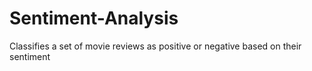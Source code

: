 # Sentiment-Analysis
Classifies a set of movie reviews as positive or negative based on their sentiment
